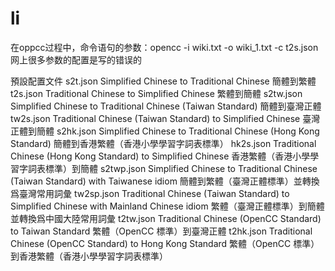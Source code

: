 # li

在oppcc过程中，命令语句的参数：opencc -i wiki.txt -o wiki_1.txt -c t2s.json
网上很多参数的配置是写的错误的

預設配置文件
s2t.json Simplified Chinese to Traditional Chinese 簡體到繁體
t2s.json Traditional Chinese to Simplified Chinese 繁體到簡體
s2tw.json Simplified Chinese to Traditional Chinese (Taiwan Standard) 簡體到臺灣正體
tw2s.json Traditional Chinese (Taiwan Standard) to Simplified Chinese 臺灣正體到簡體
s2hk.json Simplified Chinese to Traditional Chinese (Hong Kong Standard) 簡體到香港繁體（香港小學學習字詞表標準）
hk2s.json Traditional Chinese (Hong Kong Standard) to Simplified Chinese 香港繁體（香港小學學習字詞表標準）到簡體
s2twp.json Simplified Chinese to Traditional Chinese (Taiwan Standard) with Taiwanese idiom 簡體到繁體（臺灣正體標準）並轉換爲臺灣常用詞彙
tw2sp.json Traditional Chinese (Taiwan Standard) to Simplified Chinese with Mainland Chinese idiom 繁體（臺灣正體標準）到簡體並轉換爲中國大陸常用詞彙
t2tw.json Traditional Chinese (OpenCC Standard) to Taiwan Standard 繁體（OpenCC 標準）到臺灣正體
t2hk.json Traditional Chinese (OpenCC Standard) to Hong Kong Standard 繁體（OpenCC 標準）到香港繁體（香港小學學習字詞表標準）

